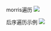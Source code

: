 morris遍历
![](https://assets.zaqbest.com/2022/04/30/626cbbf8ec527.jpeg)

后序遍历示例
![](https://assets.zaqbest.com/2022/06/27/62b96ef89ead9.jpg)